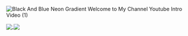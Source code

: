 
![Black And Blue Neon Gradient Welcome to My Channel Youtube Intro Video (1)](https://user-images.githubusercontent.com/100801498/176010555-fbfe752a-1d5e-41c4-b0f8-9b73bdfd0bca.gif)



<a href="">
  <img align="center" src="https://github-readme-stats.vercel.app/api?username=Ryan-Perez&show_icons=true&theme=cobalt&hide_border=true" />
</a>
<a href="">
  <img align="center" src="https://github-readme-stats.vercel.app/api/top-langs/?username=Ryan-Perez&theme=radical&hide_border=true&layout=compact" />
</a>



